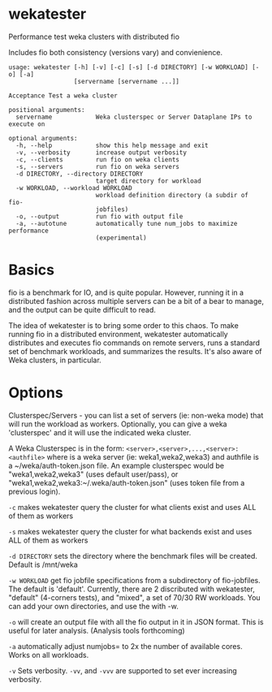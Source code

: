 # wekatester
Performance test weka clusters with distributed fio

Includes fio both consistency (versions vary) and convienience. 


```
usage: wekatester [-h] [-v] [-c] [-s] [-d DIRECTORY] [-w WORKLOAD] [-o] [-a]
                  [servername [servername ...]]

Acceptance Test a weka cluster

positional arguments:
  servername            Weka clusterspec or Server Dataplane IPs to execute on

optional arguments:
  -h, --help            show this help message and exit
  -v, --verbosity       increase output verbosity
  -c, --clients         run fio on weka clients
  -s, --servers         run fio on weka servers
  -d DIRECTORY, --directory DIRECTORY
                        target directory for workload
  -w WORKLOAD, --workload WORKLOAD
                        workload definition directory (a subdir of fio-
                        jobfiles)
  -o, --output          run fio with output file
  -a, --autotune        automatically tune num_jobs to maximize performance
                        (experimental)
```                        

# Basics
fio is a benchmark for IO, and is quite popular.  However, running it in a distributed fashion across multiple servers can be a bit of a bear to manage, and the output can be quite difficult to read.

The idea of wekatester is to bring some order to this chaos.   To make running fio in a distributed environment, wekatester automatically distributes and executes fio commands on remote servers, runs a standard set of benchmark workloads, and summarizes the results.  It's also aware of Weka clusters, in particular.

# Options
Clusterspec/Servers - you can list a set of servers (ie: non-weka mode) that will run the workload as workers.   Optionally, you can give a weka 'clusterspec' and it will use the indicated weka cluster.

A Weka Clusterspec is in the form: `<server>,<server>,...,<server>:<authfile>` where <server> is a weka server (ie: weka1,weka2,weka3) and authfile is a ~/weka/auth-token.json file.   An example clusterspec would be "weka1,weka2,weka3" (uses default user/pass), or "weka1,weka2,weka3:~/.weka/auth-token.json" (uses token file from a previous login).

`-c` makes wekatester query the cluster for what clients exist and uses ALL of them as workers

`-s` makes wekatester query the cluster for what backends exist and uses ALL of them as workers

`-d DIRECTORY` sets the directory where the benchmark files will be created.  Default is /mnt/weka

`-w WORKLOAD` get fio jobfile specifications from a subdirectory of fio-jobfiles.   The default is 'default'.  Currently, there are 2 discributed with wekatester, "default" (4-corners tests), and "mixed", a set of 70/30 RW workloads.  You can add your own directories, and use the with -w.

`-o` will create an output file with all the fio output in it in JSON format.  This is useful for later analysis. (Analysis tools forthcoming)

`-a` automatically adjust numjobs= to 2x the number of available cores.  Works on all workloads.

`-v` Sets verbosity.  `-vv`, and `-vvv` are supported to set ever increasing verbosity.
